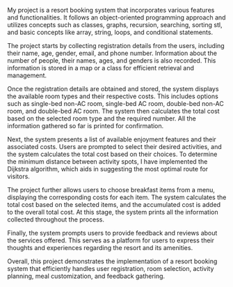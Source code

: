 My project is a resort booking system that incorporates various features and functionalities. It follows an object-oriented programming approach and utilizes concepts such as classes, graphs, recursion, searching, sorting stl, and basic concepts like array, string, loops, and conditional statements.

The project starts by collecting registration details from the users, including their name, age, gender, email, and phone number. Information about the number of people, their names, ages, and genders is also recorded. This information is stored in a map or a class for efficient retrieval and management.

Once the registration details are obtained and stored, the system displays the available room types and their respective costs. This includes options such as single-bed non-AC room, single-bed AC room, double-bed non-AC room, and double-bed AC room. The system then calculates the total cost based on the selected room type and the required number. All the information gathered so far is printed for confirmation.

Next, the system presents a list of available enjoyment features and their associated costs. Users are prompted to select their desired activities, and the system calculates the total cost based on their choices. To determine the minimum distance between activity spots, I have implemented the Dijkstra algorithm, which aids in suggesting the most optimal route for visitors.

The project further allows users to choose breakfast items from a menu, displaying the corresponding costs for each item. The system calculates the total cost based on the selected items, and the accumulated cost is added to the overall total cost. At this stage, the system prints all the information collected throughout the process.

Finally, the system prompts users to provide feedback and reviews about the services offered. This serves as a platform for users to express their thoughts and experiences regarding the resort and its amenities.

Overall, this project demonstrates the implementation of a resort booking system that efficiently handles user registration, room selection, activity planning, meal customization, and feedback gathering.
